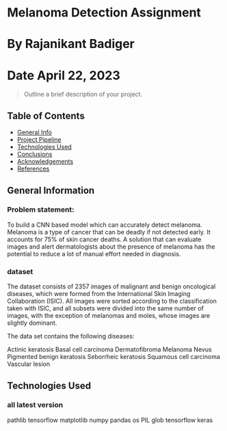 # Melanoma Detection Assignment
# By Rajanikant Badiger
# Date April 22, 2023
> Outline a brief description of your project.


## Table of Contents
* [General Info](#general-information)
* [Project Pipeline](#Project-Pipeline)
* [Technologies Used](#technologies-used)
* [Conclusions](#conclusions)
* [Acknowledgements](#acknowledgements)
* [References](#References)

<!-- You can include any other section that is pertinent to your problem -->

## General Information

### Problem statement: 
To build a CNN based model which can accurately detect melanoma. Melanoma is a type of cancer that can be deadly if not detected early. It accounts for 75% of skin cancer deaths. A solution that can evaluate images and alert dermatologists about the presence of melanoma has the potential to reduce a lot of manual effort needed in diagnosis.

### dataset

The dataset consists of 2357 images of malignant and benign oncological diseases, which were formed from the International Skin Imaging Collaboration (ISIC). All images were sorted according to the classification taken with ISIC, and all subsets were divided into the same number of images, with the exception of melanomas and moles, whose images are slightly dominant.


The data set contains the following diseases:

Actinic keratosis
Basal cell carcinoma
Dermatofibroma
Melanoma
Nevus
Pigmented benign keratosis
Seborrheic keratosis
Squamous cell carcinoma
Vascular lesion

<!-- You don't have to answer all the questions - just the ones relevant to your project. -->


## Technologies Used
### all latest version
pathlib 
tensorflow 
matplotlib
numpy 
pandas 
os
PIL 
glob 
tensorflow 
keras

<!-- As the libraries versions keep on changing, it is recommended to mention the version of library used in this project -->

